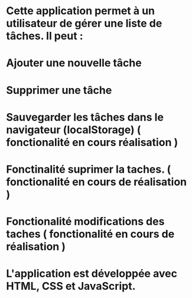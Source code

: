 # Cette application permet à un utilisateur de gérer une liste de tâches. Il peut :
#  Ajouter une nouvelle tâche
# Supprimer une tâche
 # Sauvegarder les tâches dans le navigateur (localStorage) ( fonctionalité en cours réalisation ) 
 # Fonctinalité suprimer la taches. ( fonctionalité en cours de réalisation )
 # Fonctionalité modifications des taches ( fonctionalité en cours de réalisation )
# L'application est développée avec HTML, CSS et JavaScript.
